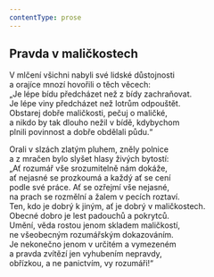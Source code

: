 ```yaml
---
contentType: prose
---
```


## Pravda v maličkostech

V mlčení všichni nabyli své lidské důstojnosti  
a orajíce mnozí hovořili o těch věcech:  
„Je lépe bídu předcházet než z bídy zachraňovat.  
Je lépe viny předcházet než lotrům odpouštět.  
Obstarej dobře maličkosti, pečuj o maličké,  
a nikdo by tak dlouho nežil v bídě, kdybychom  
plnili povinnost a dobře obdělali půdu.“

Orali v slzách zlatým pluhem, zněly polnice  
a z mračen bylo slyšet hlasy živých bytostí:  
„Ať rozumář vše srozumitelně nám dokáže,  
ať nejasné se prozkoumá a každý ať se cení  
podle své práce. Ať se ozřejmí vše nejasné,  
na prach se rozmělní a žalem v pecích roztaví.  
Ten, kdo je dobrý k jiným, ať je dobrý v maličkostech.  
Obecné dobro je lest padouchů a pokrytců.  
Umění, věda rostou jenom skladem maličkostí,  
ne všeobecným rozumářským dokazováním.  
Je nekonečno jenom v určitém a vymezeném  
a pravda zvítězí jen vyhubením nepravdy,  
obřízkou, a ne panictvím, vy rozumáři!“
